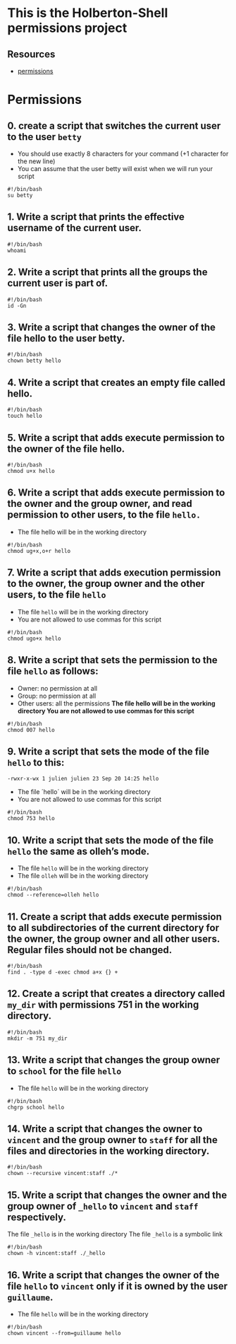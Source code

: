 # This is the Holberton-Shell permissions project
## Resources
* [permissions](https://linuxcommand.org/lc3_lts0090.php)

# Permissions
## 0. create a script that switches the current user to the user `betty`
* You should use exactly 8 characters for your command (+1 character for the new line)
* You can assume that the user betty will exist when we will run your script
```
#!/bin/bash
su betty
```

## 1. Write a script that prints the effective username of the current user.
```
#!/bin/bash
whoami
```

## 2.  Write a script that prints all the groups the current user is part of.
```
#!/bin/bash
id -Gn
```
## 3. Write a script that changes the owner of the file hello to the user betty.
```
#!/bin/bash
chown betty hello 
```
## 4. Write a script that creates an empty file called hello.
```
#!/bin/bash
touch hello 
```
## 5. Write a script that adds execute permission to the owner of the file hello.
```
#!/bin/bash
chmod u+x hello
```
## 6. Write a script that adds execute permission to the owner and the group owner, and read permission to other users, to the file `hello.`
* The file hello will be in the working directory
```
#!/bin/bash
chmod ug+x,o+r hello
```
## 7. Write a script that adds execution permission to the owner, the group owner and the other users, to the file `hello`
* The file `hello` will be in the working directory
* You are not allowed to use commas for this script
```
#!/bin/bash
chmod ugo+x hello 
```
## 8. Write a script that sets the permission to the file `hello` as follows:
* Owner: no permission at all
* Group: no permission at all
* Other users: all the permissions
**The file hello will be in the working directory You are not allowed to use commas for this script**
```
#!/bin/bash
chmod 007 hello 
```
## 9. Write a script that sets the mode of the file `hello` to this:
`-rwxr-x-wx 1 julien julien 23 Sep 20 14:25 hello`
* The file ´hello´ will be in the working directory
* You are not allowed to use commas for this script
```
#!/bin/bash
chmod 753 hello
```
## 10. Write a script that sets the mode of the file `hello` the same as olleh’s mode.
* The file `hello` will be in the working directory
* The file `olleh` will be in the working directory
```
#!/bin/bash
chmod --reference=olleh hello 
```
## 11. Create a script that adds execute permission to all subdirectories of the current directory for the owner, the group owner and all other users. Regular files should not be changed.
```
#!/bin/bash
find . -type d -exec chmod a+x {} +
```
## 12. Create a script that creates a directory called `my_dir` with permissions 751 in the working directory.
```
#!/bin/bash
mkdir -m 751 my_dir
```
## 13. Write a script that changes the group owner to `school` for the file `hello`
* The file `hello` will be in the working directory
```
#!/bin/bash
chgrp school hello
```
## 14. Write a script that changes the owner to `vincent` and the group owner to `staff` for all the files and directories in the working directory.
```
#!/bin/bash
chown --recursive vincent:staff ./*
```
## 15. Write a script that changes the owner and the group owner of `_hello` to `vincent` and `staff` respectively.
The file `_hello` is in the working directory
The file `_hello` is a symbolic link
```
#!/bin/bash
chown -h vincent:staff ./_hello
```
## 16. Write a script that changes the owner of the file `hello` to `vincent` only if it is owned by the user `guillaume`.
* The file `hello` will be in the working directory
```
#!/bin/bash
chown vincent --from=guillaume hello
```

